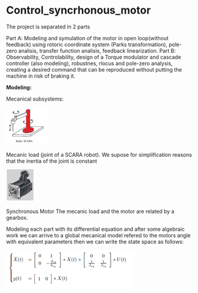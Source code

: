 # Control_syncrhonous_motor



The project is separated in 2 parts

Part A: Modeling and symulation of the motor in open loop(without feedback) using rotoric coordinate system (Parks transformation), pole-zero analisis, transfer function analisis, feedback linearization.
Part B: Observability, Controlability, design of a Torque modulator and cascade controller (also modeling), robustnes, rlocus and pole-zero analysis, creating a desired command that can be reproduced without putting the machine in risk of braking it.


**Modeling:**

Mecanical subsystems:

![](Capture.PNG) 

Mecanic load (joint of a SCARA robot). We supose for simplification reasons that the inertia of the joint is constant

![](Capture2.PNG)

Synchronous Motor
The mecanic load and the motor are related by a gearbox.

Modeling each part with its differential equation and after some algebraic work we can arrive to a global mecanical model refered to the motors angle with equivalent parameters then we can write the state space as follows:

![](Capture3.PNG)






